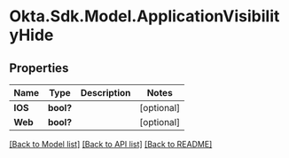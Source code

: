 # Okta.Sdk.Model.ApplicationVisibilityHide
## Properties

Name | Type | Description | Notes
------------ | ------------- | ------------- | -------------
**IOS** | **bool?** |  | [optional] 
**Web** | **bool?** |  | [optional] 

[[Back to Model list]](../README.md#documentation-for-models) [[Back to API list]](../README.md#documentation-for-api-endpoints) [[Back to README]](../README.md)

